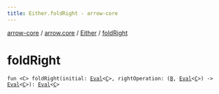 ```yaml
---
title: Either.foldRight - arrow-core
---
```


[arrow-core](../../index.html) / [arrow.core](../index.html) / [Either](index.html) / [foldRight](./fold-right.html)

# foldRight

`fun <C> foldRight(initial: `[`Eval`](../-eval/index.html)`<`[`C`](fold-right.html#C)`>, rightOperation: (`[`B`](index.html#B)`, `[`Eval`](../-eval/index.html)`<`[`C`](fold-right.html#C)`>) -> `[`Eval`](../-eval/index.html)`<`[`C`](fold-right.html#C)`>): `[`Eval`](../-eval/index.html)`<`[`C`](fold-right.html#C)`>`
